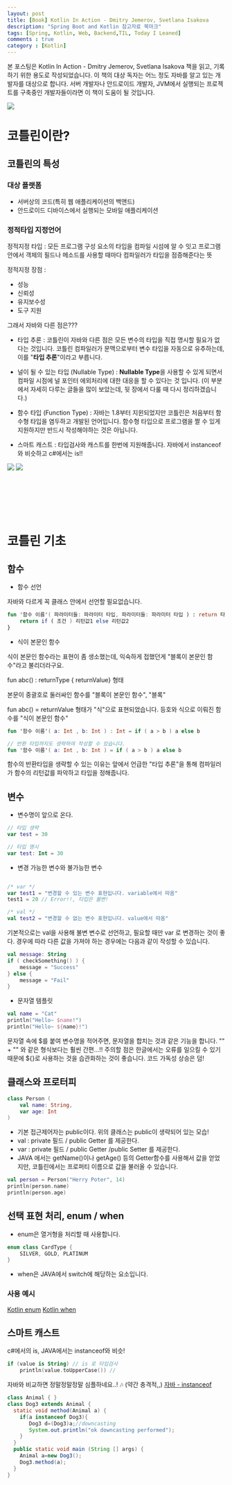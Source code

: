 ```yaml
---
layout: post
title: [Book] Kotlin In Action - Dmitry Jemerov, Svetlana Isakova
description: "Spring Boot and Kotlin 참고자료 북마크"
tags: [Spring, Kotlin, Web, Backend,TIL, Today I Leaned]
comments : true
category : [Kotlin]
---
```


본 포스팅은 Kotlin In Action - Dmitry Jemerov, Svetlana Isakova 책을 읽고, 기록하기 위한 용도로 작성되었습니다. 이 책의 대상 독자는 어느 정도 자바를 알고 있는 개발자를 대상으로 합니다. 서버 개발자나 안드로이드 개발자, JVM에서 실행되는 프로젝트를 구축중인 개발자들이라면 이 책이 도움이 될 것입니다.


<img class="image fit" src="/post/images/springKotlin.png">


# 코틀린이란?

## 코틀린의 특성

### 대상 플랫폼

* 서버상의 코드(특히 웹 애플리케이션의 백앤드)
* 안드로이드 디바이스에서 실행되는 모바일 애플리케이션



### 정적타입 지정언어

정적지정 타입 : 모든 프로그램 구성 요소의 타입을 컴파일 시섬에 알 수 잇고 프로그램 안에서 객체의 필드나 메소드를 사용할 때마다 컴파일러가 타입을 점증해준다는 뜻

정적지정 장점 :

* 성능
* 신뢰성
* 유지보수성
* 도구 지원


그래서 자바와 다른 점은???

* 타입 추론 : 코틀린이 자바와 다른 점은 모든 변수의 타입을 직접 명시할 필요가 없다는 것입니다. 코틀린 컴파일러가 문맥으로부터 변수 타입을 자동으로 유추하는데, 이를 "<strong>타입 추론</strong>"이라고 부릅니다.
* 널이 될 수 있는 타입 (Nullable Type) :  <strong>Nullable Type</strong>을 사용할 수 있게 되면서 컴파일 시점에 널 포인터 에외처리에 대한 대응을 할 수 있다는 것 입니다. (이 부분에서 자세히 다루는 글들을 많이 보았는데, 뒷 장에서 다룰 때 다시 정리하겠습니다.)
* 함수 타입 (Function Type) : 자바는 1.8부터 지윈되었지만 코틀린은 처음부터 함수형 타입을 염두하고 개발된 언어입니다. 함수형 타입으로 프로그램을 짤 수 있게 지원하지만 반드시 작성해야하는 것은 아닙니다. 

* 스마트 캐스트 : 타입검사와 캐스트를 한번에 지원해줍니다. 자바에서 instanceof와 비슷하고 c#에서는 is!!


<img src="/post/images/2020-07-16-kotlin-build-process1.png">
<img src="/post/images/2020-07-16-kotlin-build-process2.png">


</br></br></br></br></br>

# 코틀린 기초

## 함수

* 함수 선언


자바와 다르게 꼭 클래스 안에서 선언할 필요없습니다.

```kotlin 
fun '함수 이름'( 파라미터들: 파라미터 타입, 파라미터들: 파라미터 타입 ) : return 타입 {
    return if ( 조건 ) 리턴값1 else 리턴값2
}
```

* 식이 본문인 함수

식이 본문인 함수라는 표현이 좀 생소했는데, 익숙하게 접했던게 "블록이 본문인 함수"라고 불리더라구요.

fun abc() : returnType { returnValue} 형태

본문이 중괄호로 둘러싸인 함수를 "블록이 본문인 함수", "블록"

fun abc() = returnValue 형태가 "식"으로 표현되었습니다.
등호와 식으로 이뤄진 함수를 "식이 본문인 함수"

```kotlin
fun '함수 이름'( a: Int , b: Int ) : Int = if ( a > b ) a else b

// 반환 타입까지도 생략하여 작성할 수 있습니다.
fun '함수 이름'( a: Int , b: Int ) = if ( a > b ) a else b
```

함수의 반환타입을 생략할 수 있는 이유는 앞에서 언급한 "타입 추론"을 통해 컴파일러가 함수의 리턴값를 파악하고 타입을 정해줍니다.



## 변수

* 변수명이 앞으로 온다.

```kotlin
// 타입 생략
var test = 30

// 타입 명시
var test: Int = 30
```


* 변경 가능한 변수와 불가능한 변수

```kotlin

/* var */
var test1 = "변경할 수 있는 변수 표현입니다. variable에서 따옴"
test1 = 20 // Error!!, 타입은 불변!

/* val */
val test2 = "변경할 수 없는 변수 표현입니다. value에서 따옴"
```

기본적으로는 val을 사용해 불변 변수로 선언하고, 필요할 때만 var 로 변경하는 것이 좋다. 경우에 따라 다른 값을 가져야 하는 경우에는 다음과 같이 작성할 수 있습니다.

```kotlin
val message: String
if ( checkSomething() ) {
    message = "Success"
} else {
    message = "Fail"
}
```


* 문자열 템플릿

```kotlin
val name = "Cat"
println("Hello~ $name!")
println("Hello~ ${name}!")
```

문자열 속에 $를 붙여 변수명을 적어주면, 문자열을 합치는 것과 같은 기능을 합니다. "" + "" 와 같은 형식보다는 훨씬 간편...!! 주의할 점은 한글에서는 오류를 일으킬 수 있기 때문에 ${}로 사용하는 것을 습관화하는 것이 좋습니다. 코드 가독성 상승은 덤!


## 클래스와 프로터피

```kotlin
class Person (
    val name: String,
    var age: Int
)
```

* 기본 접근제어자는 public이다. 위의 클래스는 public이 생략되어 있는 모습!
* val : private 필드 / public Getter 를 제공한다.
* var : private 필드 / public Getter /public Setter 를 제공한다.
* JAVA 에서는 getName()이나 getAge() 등의 Getter함수를 사용해서 값을 얻었지만, 코틀린에서는 프로퍼티 이름으로 값을 불러올 수 있습니다.

```kotlin
val person = Person("Herry Poter", 14)
println(person.name)
println(person.age)
```

## 선택 표현 처리, enum / when

* enum은 열거형을 처리할 때 사용합니다.

```kotlin
enum class CardType {
    SILVER, GOLD, PLATINUM
}
```

* when은 JAVA에서 switch에 해당하는 요소입니다. 


### 사용 예시

[Kotlin enum](https://www.baeldung.com/kotlin-enum)
[Kotlin when](https://kotlinlang.org/docs/reference/control-flow.html#when-expression)



## 스마트 캐스트

c#에서의 is, JAVA에서는 instanceof와 비슷!

```kotlin
if (value is String) // is 로 타입검사
    println(value.toUpperCase()) //
```


자바와 비교하면 정말정말정말 심플하네요..! 🎶 (약간 충격적,,) [자바 - instanceof](https://www.javatpoint.com/downcasting-with-instanceof-operator)
```java
class Animal { } 
class Dog3 extends Animal {  
  static void method(Animal a) {  
    if(a instanceof Dog3){  
       Dog3 d=(Dog3)a;//downcasting  
       System.out.println("ok downcasting performed");  
    }  
  }  
  public static void main (String [] args) {  
    Animal a=new Dog3();  
    Dog3.method(a);  
  }
}
```


